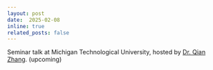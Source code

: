 ```yaml
---
layout: post
date:  2025-02-08
inline: true
related_posts: false
---
```


Seminar talk at Michigan Technological University, hosted by [Dr. Qian Zhang](https://www.mtu.edu/math/department/faculty-staff/faculty/zhang/). (upcoming)
